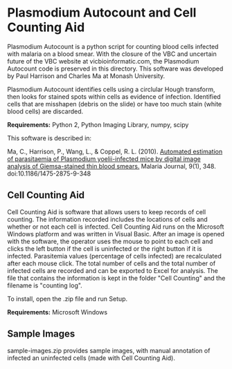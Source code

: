 Plasmodium Autocount and Cell Counting Aid
===

Plasmodium Autocount is a python script for counting blood cells infected with malaria on a blood smear. With the closure of the VBC and uncertain future of the VBC website at vicbioinformatic.com, the Plasmodium Autocount code is preserved in this directory. This software was developed by Paul Harrison and Charles Ma at Monash University.

Plasmodium Autocount identifies cells using a circlular Hough transform, then looks for stained spots within cells as evidence of infection. Identified cells that are misshapen (debris on the slide) or have too much stain (white blood cells) are discarded.

**Requirements:** Python 2, Python Imaging Library, numpy, scipy

This software is described in:

  Ma, C., Harrison, P., Wang, L., & Coppel, R. L. (2010). [Automated estimation of parasitaemia of Plasmodium yoelii-infected mice by digital image analysis of Giemsa-stained thin blood smears.](http://www.malariajournal.com/content/9/1/348) Malaria Journal, 9(1), 348. doi:10.1186/1475-2875-9-348



Cell Counting Aid
---

Cell Counting Aid is software that allows users to keep records of cell counting. The information recorded includes the locations of cells and whether or not each cell is infected. Cell Counting Aid runs on the Microsoft Windows platform and was written in Visual Basic. After an image is opened with the software, the operator uses the mouse to point to each cell and clicks the left button if the cell is uninfected or the right button if it is infected. Parasitemia values (percentage of cells infected) are recalculated after each mouse click. The total number of cells and the total number of infected cells are recorded and can be exported to Excel for analysis. The file that contains the information is kept in the folder "Cell Counting" and the filename is "counting log".

To install, open the .zip file and run Setup.

**Requirements:** Microsoft Windows



Sample Images
---

sample-images.zip provides sample images, with manual annotation of infected an uninfected cells (made with Cell Counting Aid).
